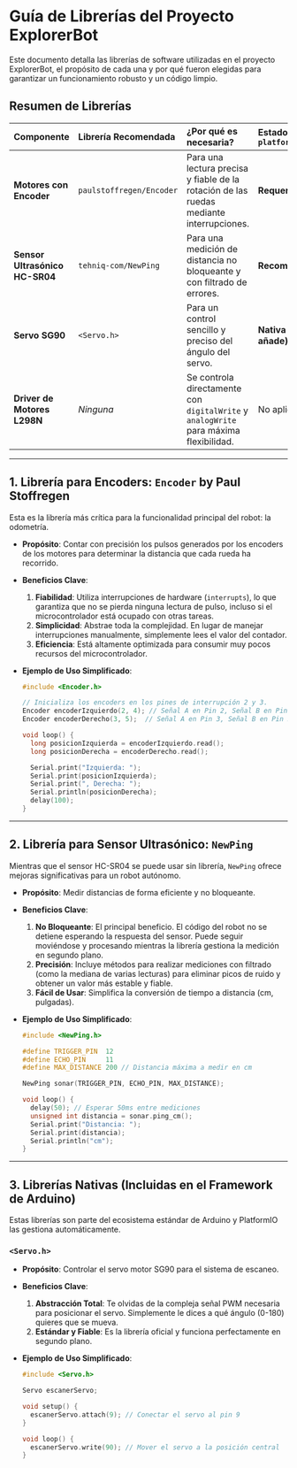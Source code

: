 # Guía de Librerías del Proyecto ExplorerBot

Este documento detalla las librerías de software utilizadas en el proyecto ExplorerBot, el propósito de cada una y por qué fueron elegidas para garantizar un funcionamiento robusto y un código limpio.

## Resumen de Librerías

| Componente | Librería Recomendada | ¿Por qué es necesaria? | Estado en `platformio.ini` |
| :--- | :--- | :--- | :--- |
| **Motores con Encoder** | `paulstoffregen/Encoder` | Para una lectura precisa y fiable de la rotación de las ruedas mediante interrupciones. | **Requerida** |
| **Sensor Ultrasónico HC-SR04** | `tehniq-com/NewPing` | Para una medición de distancia no bloqueante y con filtrado de errores. | **Recomendada** |
| **Servo SG90** | `<Servo.h>` | Para un control sencillo y preciso del ángulo del servo. | **Nativa (no se añade)** |
| **Driver de Motores L298N** | *Ninguna* | Se controla directamente con `digitalWrite` y `analogWrite` para máxima flexibilidad. | No aplica |

---

## 1. Librería para Encoders: `Encoder` by Paul Stoffregen

Esta es la librería más crítica para la funcionalidad principal del robot: la odometría.

-   **Propósito**: Contar con precisión los pulsos generados por los encoders de los motores para determinar la distancia que cada rueda ha recorrido.

-   **Beneficios Clave**:
    1.  **Fiabilidad**: Utiliza interrupciones de hardware (`interrupts`), lo que garantiza que no se pierda ninguna lectura de pulso, incluso si el microcontrolador está ocupado con otras tareas.
    2.  **Simplicidad**: Abstrae toda la complejidad. En lugar de manejar interrupciones manualmente, simplemente lees el valor del contador.
    3.  **Eficiencia**: Está altamente optimizada para consumir muy pocos recursos del microcontrolador.

-   **Ejemplo de Uso Simplificado**:
    ```cpp
    #include <Encoder.h>

    // Inicializa los encoders en los pines de interrupción 2 y 3.
    Encoder encoderIzquierdo(2, 4); // Señal A en Pin 2, Señal B en Pin 4
    Encoder encoderDerecho(3, 5);  // Señal A en Pin 3, Señal B en Pin 5

    void loop() {
      long posicionIzquierda = encoderIzquierdo.read();
      long posicionDerecha = encoderDerecho.read();

      Serial.print("Izquierda: ");
      Serial.print(posicionIzquierda);
      Serial.print(", Derecha: ");
      Serial.println(posicionDerecha);
      delay(100);
    }
    ```

---

## 2. Librería para Sensor Ultrasónico: `NewPing`

Mientras que el sensor HC-SR04 se puede usar sin librería, `NewPing` ofrece mejoras significativas para un robot autónomo.

-   **Propósito**: Medir distancias de forma eficiente y no bloqueante.

-   **Beneficios Clave**:
    1.  **No Bloqueante**: El principal beneficio. El código del robot no se detiene esperando la respuesta del sensor. Puede seguir moviéndose y procesando mientras la librería gestiona la medición en segundo plano.
    2.  **Precisión**: Incluye métodos para realizar mediciones con filtrado (como la mediana de varias lecturas) para eliminar picos de ruido y obtener un valor más estable y fiable.
    3.  **Fácil de Usar**: Simplifica la conversión de tiempo a distancia (cm, pulgadas).

-   **Ejemplo de Uso Simplificado**:
    ```cpp
    #include <NewPing.h>

    #define TRIGGER_PIN  12
    #define ECHO_PIN     11
    #define MAX_DISTANCE 200 // Distancia máxima a medir en cm

    NewPing sonar(TRIGGER_PIN, ECHO_PIN, MAX_DISTANCE);

    void loop() {
      delay(50); // Esperar 50ms entre mediciones
      unsigned int distancia = sonar.ping_cm();
      Serial.print("Distancia: ");
      Serial.print(distancia);
      Serial.println("cm");
    }
    ```

---

## 3. Librerías Nativas (Incluidas en el Framework de Arduino)

Estas librerías son parte del ecosistema estándar de Arduino y PlatformIO las gestiona automáticamente.

### `<Servo.h>`

-   **Propósito**: Controlar el servo motor SG90 para el sistema de escaneo.

-   **Beneficios Clave**:
    1.  **Abstracción Total**: Te olvidas de la compleja señal PWM necesaria para posicionar el servo. Simplemente le dices a qué ángulo (0-180) quieres que se mueva.
    2.  **Estándar y Fiable**: Es la librería oficial y funciona perfectamente en segundo plano.

-   **Ejemplo de Uso Simplificado**:
    ```cpp
    #include <Servo.h>

    Servo escanerServo;

    void setup() {
      escanerServo.attach(9); // Conectar el servo al pin 9
    }

    void loop() {
      escanerServo.write(90); // Mover el servo a la posición central
    }
    ```